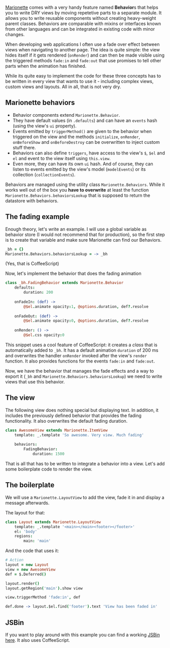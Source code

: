 [Marionette](http://marionettejs.com) comes with a very handy feature named **Behavior**s that
helps you to write DRY views by moving repetetive parts to a separate module. It allows you to
write reusable components without creating heavy-weight parent classes. Behaviors are comparable with
mixins or interfaces known from other languages and can be integrated in existing code with minor changes.

When developing web applications I often use a fade over effect between views when navigating to another
page. The idea is quite simple: the view hides itself if it gets rendered (`onRender`) and can then be
made visible using the triggered methods `fade:in` and `fade:out` that use promises to tell other parts
when the animation has finished.

While its quite easy to implement the code for these three concepts has to be written in every view that
wants to use it - including complex views, custom views and layouts. All in all, that is not very dry.

## Marionette behaviors

- Behavior components extend `Marionette.Behavior`.
- They have default values (in `.defaults`) and can have an `events` hash (using the view's `ui` property).
- Events emitted by `triggerMethod()` are given to the behavior when triggered on the view and the methods `initialize`, `onRender`, `onBeforeShow`
and `onBeforeDestroy` can be overwritten to inject custom stuff there.
- Behaviors can also define `triggers`, have access to the view's `$`, `$el` and `el` and event to the view itself using `this.view`.
- Even more, they can have its own `ui` hash. And of course, they can listen to events emitted by
the view's model (`modelEvents`) or its collection (`collectionEvents`).

Behaviors are managed using the utility class `Marionette.Behaviors`. While it works well out of the box
you **have to overwrite** at least the function `Marionette.Behaviors.behaviorsLookup` that is supposed to
return the datastore with behaviors.

## The fading example

Enough theory, let's write an example.
I will use a global variable as behavior store (I would not recommend that for production), so the first step is
to create that variable and make sure Marionette can find our Behaviors.

```coffee
_bh = {}
Marionette.Behaviors.behaviorsLookup = -> _bh
```

(Yes, that is CoffeeScript)

Now, let's implement the behavior that does the fading animation

```coffee
class _bh.FadingBehavior extends Marionette.Behavior
	defaults:
		duration: 200
		
	onFadeIn: (def) ->
		@$el.animate opacity:1, @options.duration, def?.resolve
		
	onFadeOut: (def) ->
		@$el.animate opacity:0, @options.duration, def?.resolve
		
	onRender: () ->
		@$el.css opacity:0
```

This snippet uses a cool feature of CoffeeScript: it creates a *class* that is
automatically added to `_bh`. It has a default animation `duration` of 200 ms
and overwrites the handler `onRender` invoked after the view's `render` function.
It also provides functions for the events `fade:in` and `fade:out`.

Now, we have the behavior that manages the fade effects and a way to export it
(`_bh` and `Marionette.Behaviors.behaviorsLookup`) we need to write views that use
this behavior.

## The view

The following view does nothing special but displaying text. In addition, it includes the
previously defined behavior that provides the fading functionality. It also overwrites the
default fading duration.

```coffee
class AwesomeView extends Marionette.ItemView
    template: _.template 'So awesome. Very view. Much fading'
    
    behaviors:
        FadingBehavior:
            duration: 1500
``` 

That is all that has to be written to integrate a behavior into a view.
Let's add some boilerplate code to render the view.

## The boilerplate

We will use a `Marionette.LayoutView` to add the view, fade it in and
display a message afterwards.

The layout for that:

```coffee
class Layout extends Marionette.LayoutView
    template: _.template '<main></main><footer></footer>'
    el: 'body'
    regions:
        main: 'main'
```

And the code that uses it:

```coffee
# Action
layout = new Layout
view = new AwesomeView
def = $.Deferred()

layout.render()
layout.getRegion('main').show view

view.triggerMethod 'fade:in', def

def.done -> layout.$el.find('footer').text 'View has been faded in'
```

## JSBin
If you want to play around with this example you can find a working
[JSBin here](http://jsbin.com/nurehu/1/edit?js,output). It also uses
CoffeeScript.